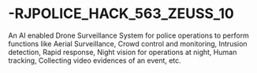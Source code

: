 # -RJPOLICE_HACK_563_ZEUSS_10
An AI enabled Drone Surveillance System for police operations to perform functions like Aerial Surveillance, Crowd control and monitoring, Intrusion detection, Rapid response, Night vision for operations at night, Human tracking, Collecting video evidences of an event, etc.
